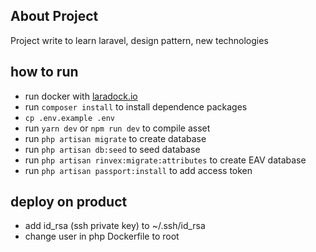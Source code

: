 ## About Project

Project write to learn laravel, design pattern, new technologies

## how to run

- run docker with [laradock.io](http://laradock.io/)
- run `composer install` to install dependence packages
- `cp .env.example .env`
- run `yarn dev` or `npm run dev` to compile asset
- run `php artisan migrate` to create database
- run `php artisan db:seed` to seed database
- run `php artisan rinvex:migrate:attributes` to create EAV database
- run `php artisan passport:install` to add access token

## deploy on product
- add id_rsa (ssh private key) to ~/.ssh/id_rsa
- change user in php Dockerfile to root
